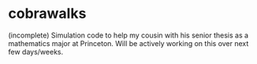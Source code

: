 # cobrawalks
(incomplete) Simulation code to help my cousin with his senior thesis as a mathematics major at Princeton. Will be actively working on this over next few days/weeks.
